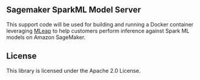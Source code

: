## Sagemaker SparkML Model Server

This support code will be used for building and running a Docker container leveraging [MLeap](https://github.com/combust/mleap) to help customers perform inference against Spark ML models on Amazon SageMaker.

## License

This library is licensed under the Apache 2.0 License. 
